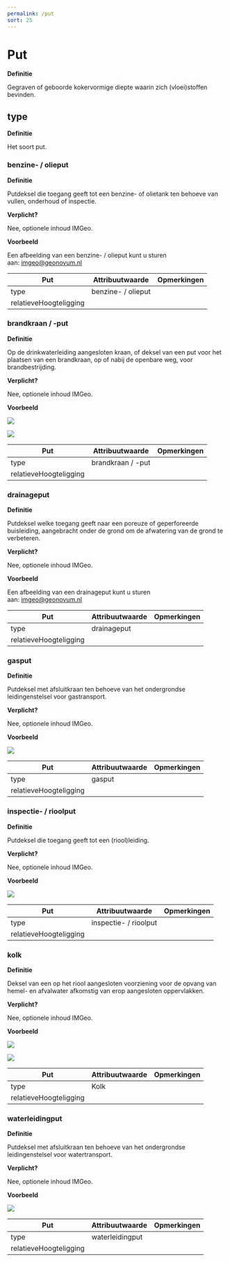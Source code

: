 ```yaml
---
permalink: /put
sort: 25
---
```


Put
===

**Definitie**

Gegraven of geboorde kokervormige diepte waarin zich (vloei)stoffen bevinden.

type
----

**Definitie**

Het soort put.

### benzine- / olieput

**Definitie**

Putdeksel die toegang geeft tot een benzine- of olietank ten behoeve van vullen,
onderhoud of inspectie.

**Verplicht?**

Nee, optionele inhoud IMGeo.

**Voorbeeld**

Een afbeelding van een benzine- / olieput kunt u sturen
aan: [imgeo\@geonovum.nl](mailto:info@geonovum.nl)

| **Put**                | **Attribuutwaarde** | **Opmerkingen** |
|------------------------|---------------------|-----------------|
| type                   | benzine- / olieput  |                 |
| relatieveHoogteligging |                     |                 |

### brandkraan / -put

**Definitie**

Op de drinkwaterleiding aangesloten kraan, of deksel van een put voor het
plaatsen van een brandkraan, op of nabij de openbare weg, voor brandbestrijding.

**Verplicht?**

Nee, optionele inhoud IMGeo.

**Voorbeeld**

![](media/45d5a65e6ce426bb082f445d3c772fa1.jpg)

![](media/afa8aa6a5726c9104921cb0900db33bc.jpg)

| **Put**                | **Attribuutwaarde** | **Opmerkingen** |
|------------------------|---------------------|-----------------|
| type                   | brandkraan / -put   |                 |
| relatieveHoogteligging |                     |                 |

### drainageput

**Definitie**

Putdeksel welke toegang geeft naar een poreuze of geperforeerde buisleiding,
aangebracht onder de grond om de afwatering van de grond te verbeteren.

**Verplicht?**

Nee, optionele inhoud IMGeo.

**Voorbeeld**

Een afbeelding van een drainageput kunt u sturen
aan: [imgeo\@geonovum.nl](mailto:info@geonovum.nl)

| **Put**                | **Attribuutwaarde** | **Opmerkingen** |
|------------------------|---------------------|-----------------|
| type                   | drainageput         |                 |
| relatieveHoogteligging |                     |                 |

### gasput

**Definitie**

Putdeksel met afsluitkraan ten behoeve van het ondergrondse leidingenstelsel
voor gastransport.

**Verplicht?**

Nee, optionele inhoud IMGeo.

**Voorbeeld**

![](media/11f0a8ff5facbd07c8e7d0d208998683.jpg)

| **Put**                | **Attribuutwaarde** | **Opmerkingen** |
|------------------------|---------------------|-----------------|
| type                   | gasput              |                 |
| relatieveHoogteligging |                     |                 |

### inspectie- / rioolput

**Definitie**

Putdeksel die toegang geeft tot een (riool)leiding.

**Verplicht?**

Nee, optionele inhoud IMGeo.

**Voorbeeld**

![](media/f97f649099f7d2eadf510eaae3696c16.jpg)

| **Put**                | **Attribuutwaarde**   | **Opmerkingen** |
|------------------------|-----------------------|-----------------|
| type                   | inspectie- / rioolput |                 |
| relatieveHoogteligging |                       |                 |

### kolk

**Definitie**

Deksel van een op het riool aangesloten voorziening voor de opvang van hemel- en
afvalwater afkomstig van erop aangesloten oppervlakken.

**Verplicht?**

Nee, optionele inhoud IMGeo.

**Voorbeeld**

![](media/06e6d5b4c32f0e64c8231c046c2cc375.jpg)

![](media/9bc9fb1e8df0ae141c640d110b6cbc90.jpg)

| **Put**                | **Attribuutwaarde** | **Opmerkingen** |
|------------------------|---------------------|-----------------|
| type                   | Kolk                |                 |
| relatieveHoogteligging |                     |                 |

### waterleidingput

**Definitie**

Putdeksel met afsluitkraan ten behoeve van het ondergrondse leidingenstelsel
voor watertransport.

**Verplicht?**

Nee, optionele inhoud IMGeo.

**Voorbeeld**

![](media/e096c1e8bcc6324b99d3075822ab2f94.jpg)

| **Put**                | **Attribuutwaarde** | **Opmerkingen** |
|------------------------|---------------------|-----------------|
| type                   | waterleidingput     |                 |
| relatieveHoogteligging |                     |                 |
